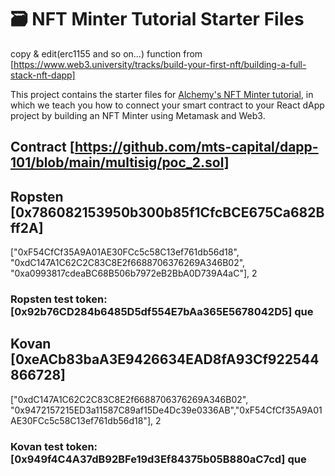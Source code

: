 # 🗃 NFT Minter Tutorial Starter Files 
copy & edit(erc1155 and so on...) function from [https://www.web3.university/tracks/build-your-first-nft/building-a-full-stack-nft-dapp]

This project contains the starter files for [Alchemy's NFT Minter tutorial](https://docs.alchemyapi.io/alchemy/tutorials/nft-minter), in which we teach you how to connect your smart contract to your React dApp project by building an NFT Minter using Metamask and Web3.

## Contract [https://github.com/mts-capital/dapp-101/blob/main/multisig/poc_2.sol]
## Ropsten [0x786082153950b300b85f1CfcBCE675Ca682Bff2A]
["0xF54CfCf35A9A01AE30FCc5c58C13ef761db56d18", "0xdC147A1C62C2C83C8E2f6688706376269A346B02", "0xa0993817cdeaBC68B506b7972eB2BbA0D739A4aC"], 2
### Ropsten test token: [0x92b76CD284b6485D5df554E7bAa365E5678042D5] que
## Kovan [0xeACb83baA3E9426634EAD8fA93Cf922544866728]
["0xdC147A1C62C2C83C8E2f6688706376269A346B02", "0x9472157215ED3a11587C89af15De4Dc39e0336AB","0xF54CfCf35A9A01AE30FCc5c58C13ef761db56d18"], 2
### Kovan test token: [0x949f4C4A37dB92BFe19d3Ef84375b05B880aC7cd] que
